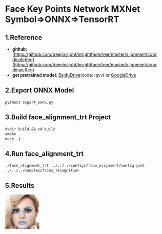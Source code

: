 # Face Key Points Network MXNet Symbol=>ONNX=>TensorRT

## 1.Reference
- **github:** [https://github.com/deepinsight/insightface/tree/master/alignment/coordinateReg](https://github.com/deepinsight/insightface/tree/master/alignment/coordinateReg)
- **get pretrained model:** [BaiduDrive](https://pan.baidu.com/s/10m5GmtNV5snynDrq3KqIdg)(code: lqvv) or [GoogleDrive](https://drive.google.com/file/d/1MBWbTEYRhZFzj_O2f2Dc6fWGXFWtbMFw/view?usp=sharing)

## 2.Export ONNX Model
```
python3 export_onnx.py
```

## 3.Build face_alignment_trt Project
```
mkdir build && cd build
cmake ..
make -j
```

## 4.Run face_alignment_trt
```
./face_alignment_trt ../../../configs/face_alignment/config.yaml ../../../samples/faces_recognition
```

## 5.Results
![](prediction.jpg)
